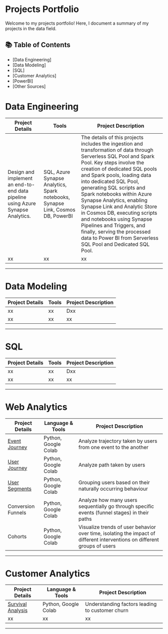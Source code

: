 # Projects Portfolio

Welcome to my projects portfolio! Here, I document a summary of my projects in the data field. 

## 📚 Table of Contents
- [Data Engineering]
- [Data Modeling]
- [SQL]
- [Customer Analytics]
- [PowerBI]
- [Other Sources]

# Data Engineering

| Project Details | Tools | Project Description | 
|---|---|---|
|Design and implement an end-to-end data pipeline using Azure Synapse Analytics. | SQL, Azure Synapse Analytics, Spark notebooks, Synapse Link, Cosmos DB, PowerBI | The details of this projects includes the ingestion and transformation of data through Serverless SQL Pool and Spark Pool. Key steps involve the creation of dedicated SQL pools and Spark pools, loading data into dedicated SQL Pool, generating SQL scripts and Spark notebooks within Azure Synapse Analytics, enabling Synapse Link and Analytic Store in Cosmos DB, executing scripts and notebooks using Synapse Pipelines and Triggers, and finally, serving the processed data to Power BI from Serverless SQL Pool and Dedicated SQL Pool. |
| xx | xx | xx |

***

# Data Modeling

| Project Details | Tools | Project Description | 
|---|---|---|
| xx | xx | Dxx |
| xx | xx | xx |

***

# SQL

| Project Details | Tools | Project Description | 
|---|---|---|
| xx | xx | Dxx |
| xx | xx | xx |

***
# Web Analytics

| Project Details | Language & Tools | Project Description | 
|---|---|---|
| [Event Journey](https://github.com/de-analytics-01/web_analytics/blob/main/1_customer_journey.ipynb) | Python, Google Colab | Analyze trajectory taken by users from one event to the another |
| [User Journey](https://github.com/de-analytics-01/web_analytics/blob/main/2_user_journey.ipynb) | Python, Google Colab | Analyze path taken by users |
| [User Segments](https://github.com/analytics-engineering-01/web_analytics/blob/main/3_user_segments.ipynb) | Python, Google Colab | Grouping users based on their naturally occurring behaviour |
| Conversion Funnels | Python, Google Colab | Analyze how many users sequentially go through specific events (funnel stages) in their paths |
| Cohorts | Python, Google Colab | Visualize trends of user behavior over time, isolating the impact of different interventions on different groups of users |


***
# Customer Analytics

| Project Details | Language & Tools | Project Description | 
|---|---|---|
| [Survival Analysis](https://github.com/de-analytics-01/customer_analytics/tree/main/survival_analysis) | Python, Google Colab | Understanding factors leading to customer churn  |
| xx | xx | xx |

***
